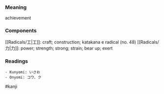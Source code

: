 ### Meaning

achievement

### Components

[[Radicals/工|工]]: craft; construction; katakana e radical (no. 48) [[Radicals/力|力]]: power; strength; strong; strain; bear up; exert

### Readings

```
- Kunyomi: いさお
- Onyomi: コウ、ク
```

#kanji